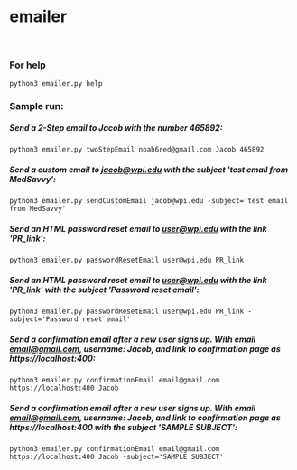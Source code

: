 # emailer

<br>

### For help
`python3 emailer.py help`
    
### Sample run:
##### Send a 2-Step email to Jacob with the number 465892:
`python3 emailer.py twoStepEmail noah6red@gmail.com Jacob 465892`
##### Send a custom email to jacob@wpi.edu with the subject 'test email from MedSavvy':
`python3 emailer.py sendCustomEmail jacob@wpi.edu -subject='test email from MedSavvy'`
##### Send an HTML password reset email to user@wpi.edu with the link 'PR_link':
`python3 emailer.py passwordResetEmail user@wpi.edu PR_link`
##### Send an HTML password reset email to user@wpi.edu with the link 'PR_link' with the subject 'Password reset email':
`python3 emailer.py passwordResetEmail user@wpi.edu PR_link -subject='Password reset email'`
##### Send a confirmation email after a new user signs up. With email email@gmail.com, username: Jacob, and link to confirmation page as https://localhost:400:
`python3 emailer.py confirmationEmail email@gmail.com https://localhost:400 Jacob`
##### Send a confirmation email after a new user signs up. With email email@gmail.com, username: Jacob, and link to confirmation page as https://localhost:400 with the subject 'SAMPLE SUBJECT':
`python3 emailer.py confirmationEmail email@gmail.com https://localhost:400 Jacob -subject='SAMPLE SUBJECT'`
